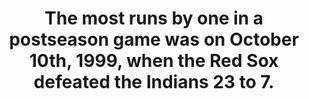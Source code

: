 ---
title:      
  - The most runs by one in a postseason game was on October 10th, 1999, when the Red Sox defeated the Indians 23 to 7.
secondary:
  - The Red Sox were on the losing side of the postseason game with the second most runs by one team, losing to the Yankees 19 to 8 in Game 3 of the 2004 ALCS. They famously won the series regardless, along with the World Series.
reference:
  - http://www.baseball-reference.com/play-index/game_finder.cgi?type=p&class=team#gotresults&as=team_pitching&offset=0&match=basic&suffix=_post&min_year_game=1903&max_year_game=2014&series=any&series_game=any&playoffs=&WL=any&game_length=any&team_id=ANY&team_lg=&opp_id=&opp_lg=&use_dh=&HV=any&game_site=&temperature_min=0&temperature_max=120&wind_speed_min=0&wind_speed_max=90&wind_direction_tolf=1&wind_direction_tocf=1&wind_direction_torf=1&wind_direction_fromlf=1&wind_direction_fromcf=1&wind_direction_fromrf=1&wind_direction_ltor=1&wind_direction_rtol=1&wind_direction_unknown=1&precipitation_unknown=1&precipitation_none=1&precipitation_drizzle=1&precipitation_showers=1&precipitation_rain=1&precipitation_snow=1&sky_unknown=1&sky_sunny=1&sky_cloudy=1&sky_overcast=1&sky_night=1&sky_dome=1&number_matched=1&orderby=R&c1criteria=R&c1gtlt=gt&c1val=5&c2criteria=&c2gtlt=eq&c2val=0&c3criteria=&c3gtlt=eq&c3val=0&c4criteria=&c4gtlt=eq&c4val=0&c5criteria=&c5gtlt=eq&c5val=1.0&c6criteria=&firstteamgames=&startteamgames=&lastteamgames=&ajax=1&submitter=1
---